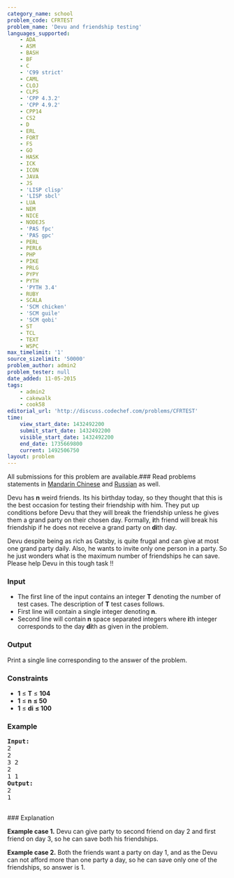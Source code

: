 ```yaml
---
category_name: school
problem_code: CFRTEST
problem_name: 'Devu and friendship testing'
languages_supported:
    - ADA
    - ASM
    - BASH
    - BF
    - C
    - 'C99 strict'
    - CAML
    - CLOJ
    - CLPS
    - 'CPP 4.3.2'
    - 'CPP 4.9.2'
    - CPP14
    - CS2
    - D
    - ERL
    - FORT
    - FS
    - GO
    - HASK
    - ICK
    - ICON
    - JAVA
    - JS
    - 'LISP clisp'
    - 'LISP sbcl'
    - LUA
    - NEM
    - NICE
    - NODEJS
    - 'PAS fpc'
    - 'PAS gpc'
    - PERL
    - PERL6
    - PHP
    - PIKE
    - PRLG
    - PYPY
    - PYTH
    - 'PYTH 3.4'
    - RUBY
    - SCALA
    - 'SCM chicken'
    - 'SCM guile'
    - 'SCM qobi'
    - ST
    - TCL
    - TEXT
    - WSPC
max_timelimit: '1'
source_sizelimit: '50000'
problem_author: admin2
problem_tester: null
date_added: 11-05-2015
tags:
    - admin2
    - cakewalk
    - cook58
editorial_url: 'http://discuss.codechef.com/problems/CFRTEST'
time:
    view_start_date: 1432492200
    submit_start_date: 1432492200
    visible_start_date: 1432492200
    end_date: 1735669800
    current: 1492506750
layout: problem
---
```

All submissions for this problem are available.###  Read problems statements in [Mandarin Chinese](http://www.codechef.com/download/translated/COOK58/mandarin/CFRTEST.pdf) and [Russian](http://www.codechef.com/download/translated/COOK58/russian/CFRTEST.pdf) as well.

Devu has **n** weird friends. Its his birthday today, so they thought that this is the best occasion for testing their friendship with him. They put up conditions before Devu that they will break the friendship unless he gives them a grand party on their chosen day. Formally, **i**th friend will break his friendship if he does not receive a grand party on **di**th day.

Devu despite being as rich as Gatsby, is quite frugal and can give at most one grand party daily. Also, he wants to invite only one person in a party. So he just wonders what is the maximum number of friendships he can save. Please help Devu in this tough task !!

### Input

- The first line of the input contains an integer **T** denoting the number of test cases. The description of **T** test cases follows.
- First line will contain a single integer denoting **n**.
- Second line will contain **n** space separated integers where **i**th integer corresponds to the day **di**th as given in the problem.

### Output

Print a single line corresponding to the answer of the problem.

### Constraints

- **1** ≤ **T** ≤ **104**
- **1** ≤ **n**  **≤ 50**
- **1** ≤ **di** **≤ 100**

### Example

<pre><b>Input:</b>
2
2
3 2
2
1 1
<b>Output:</b>
2
1

</pre>### Explanation
**Example case 1.** Devu can give party to second friend on day 2 and first friend on day 3, so he can save both his friendships.

**Example case 2.** Both the friends want a party on day 1, and as the Devu can not afford more than one party a day, so he can save only one of the friendships, so answer is 1.
